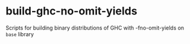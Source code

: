 # build-ghc-no-omit-yields
Scripts for building binary distributions of GHC with -fno-omit-yields on `base` library
